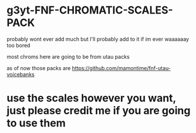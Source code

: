 # g3yt-FNF-CHROMATIC-SCALES-PACK
probably wont ever add much but I'll probably add to it if im ever waaaaaay too bored


most chroms here are going to be from utau packs

as of now those packs are https://github.com/mamontime/fnf-utau-voicebanks

# use the scales however you want, just please credit me if you are going to use them

